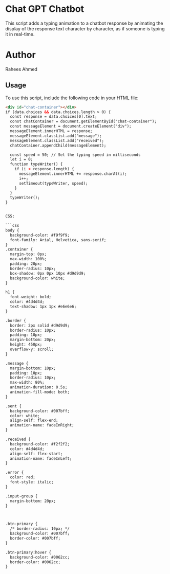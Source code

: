 # Chat GPT Chatbot 

This script adds a typing animation to a chatbot response by animating the display of the response text character by character, as if someone is typing it in real-time.

# Author
Rahees Ahmed

## Usage

To use this script, include the following code in your HTML file:

```html
<div id="chat-container"></div>
if (data.choices && data.choices.length > 0) {
  const response = data.choices[0].text;
  const chatContainer = document.getElementById("chat-container");
  const messageElement = document.createElement("div");
  messageElement.innerHTML = response;
  messageElement.classList.add("message");
  messageElement.classList.add("received");
  chatContainer.appendChild(messageElement);

  const speed = 50; // Set the typing speed in milliseconds
  let i = 0;
  function typeWriter() {
    if (i < response.length) {
      messageElement.innerHTML += response.charAt(i);
      i++;
      setTimeout(typeWriter, speed);
    }
  }
  typeWriter();
}


CSS:

```css
body {
  background-color: #f9f9f9;
  font-family: Arial, Helvetica, sans-serif;
}
.container {
  margin-top: 0px;
  max-width: 100%;
  padding: 20px;
  border-radius: 10px;
  box-shadow: 0px 0px 10px #d9d9d9;
  background-color: white;
}

h1 {
  font-weight: bold;
  color: #4d4d4d;
  text-shadow: 1px 1px #e6e6e6;
}

.border {
  border: 2px solid #d9d9d9;
  border-radius: 10px;
  padding: 10px;
  margin-bottom: 20px;
  height: 450px;
  overflow-y: scroll;
}

.message {
  margin-bottom: 10px;
  padding: 10px;
  border-radius: 10px;
  max-width: 80%;
  animation-duration: 0.5s;
  animation-fill-mode: both;
}

.sent {
  background-color: #007bff;
  color: white;
  align-self: flex-end;
  animation-name: fadeInRight;
}

.received {
  background-color: #f2f2f2;
  color: #4d4d4d;
  align-self: flex-start;
  animation-name: fadeInLeft;
}

.error {
  color: red;
  font-style: italic;
}

.input-group {
  margin-bottom: 20px;
}



.btn-primary {
  /* border-radius: 10px; */
  background-color: #007bff;
  border-color: #007bff;
}

.btn-primary:hover {
  background-color: #0062cc;
  border-color: #0062cc;
}
